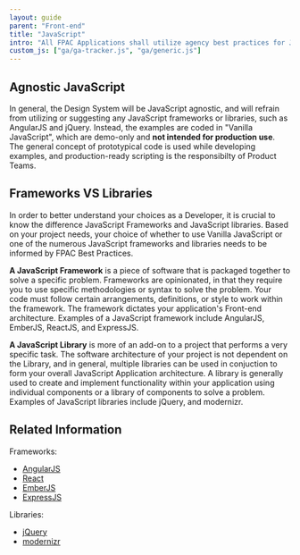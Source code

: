 ```yaml
---
layout: guide
parent: "Front-end"
title: "JavaScript"
intro: "All FPAC Applications shall utilize agency best practices for JavaScript and Front-end code related issues."
custom_js: ["ga/ga-tracker.js", "ga/generic.js"]
---
```


## Agnostic JavaScript

In general, the Design System will be JavaScript agnostic, and will refrain from utilizing or suggesting any JavaScript frameworks or libraries, such as AngularJS and jQuery. Instead, the examples are coded in "Vanilla JavaScript", which are demo-only and **not intended for production use**. The general concept of prototypical code is used while developing examples, and production-ready scripting is the responsibilty of Product Teams.

## Frameworks VS Libraries

In order to better understand your choices as a Developer, it is crucial to know the difference JavaScript Frameworks and JavaScript libraries. Based on your project needs, your choice of whether to use Vanilla JavaScript or one of the numerous JavaScript frameworks and libraries needs to be informed by FPAC Best Practices.

**A JavaScript Framework** is a piece of software that is packaged together to solve a specific problem. Frameworks are opinionated, in that they require you to use specific methodologies or syntax to solve the problem. Your code must follow certain arrangements, definitions, or style to work within the framework. The framework dictates your application's Front-end architecture. Examples of a JavaScript framework include AngularJS, EmberJS, ReactJS, and ExpressJS.

**A JavaScript Library** is more of an add-on to a project that performs a very specific task. The software architecture of your project is not dependent on the Library, and in general, multiple libraries can be used in conjuction to form your overall JavaScript Application architecture. A library is generally used to create and implement functionality within your application using individual components or a library of components to solve a problem. Examples of JavaScript libraries include jQuery, and modernizr.

## Related Information

Frameworks:

* [AngularJS](https://angularjs.org/)
* [React](https://reactjs.org/)
* [EmberJS](https://www.emberjs.com/)
* [ExpressJS](https://expressjs.com/)

Libraries:

* [jQuery](https://jquery.com/)
* [modernizr](https://modernizr.com/)



